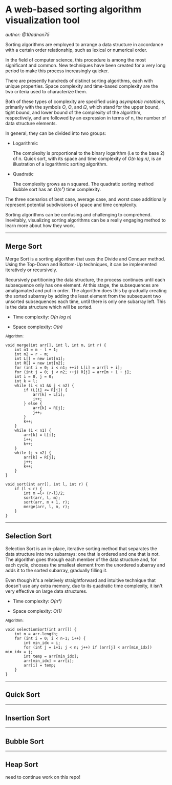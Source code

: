 # A web-based sorting algorithm visualization tool

*author: @10adnan75*

Sorting algorithms are employed to arrange a data structure in accordance with a certain order relationship, such as lexical or numerical order.

In the field of computer science, this procedure is among the most significant and common. New techniques have been created for a very long period to make this process increasingly quicker.

There are presently hundreds of distinct sorting algorithms, each with unique properties. Space complexity and time-based complexity are the two criteria used to characterize them.

Both of these types of complexity are specified using *asymptotic notations*, primarily with the symbols *O*, *Θ*, and *Ω*, which stand for the upper bound, tight bound, and lower bound of the complexity of the algorithm, respectively, and are followed by an expression in terms of n, the number of data structure elements.

In general, they can be divided into two groups:

- Logarithmic

  The complexity is proportional to the binary logarithm (i.e to the base 2) of n. Quick sort, with its space and time complexity of *O(n log n)*, is an illustration of a logarithmic sorting algorithm.

- Quadratic

  The complexity grows as n squared. The quadratic sorting method Bubble sort has an *O(n²)* time complexity.

The three scenarios of best case, average case, and worst case additionally represent potential subdivisions of space and time complexity.

Sorting algorithms can be confusing and challenging to comprehend. Inevitably, visualizing sorting algorithms can be a really engaging method to learn more about how they work.

---

## Merge Sort

Merge Sort is a sorting algorithm that uses the Divide and Conquer method. Using the Top-Down and Bottom-Up techniques, it can be implemented iteratively or recursively.

Recursively partitioning the data structure, the process continues until each subsequence only has one element. At this stage, the subsequences are amalgamated and put in order. The algorithm does this by gradually creating the sorted subarray by adding the least element from the subsequent two unsorted subsequences each time, until there is only one subarray left. This is the data structure which will be sorted.

- Time complexity: *O(n log n)*

- Space complexity: *O(n)*

<sub>Algorithm:</sub>

    void merge(int arr[], int l, int m, int r) {
        int n1 = m - l + 1;
        int n2 = r - m;
        int L[] = new int[n1];
        int R[] = new int[n2];
        for (int i = 0; i < n1; ++i) L[i] = arr[l + i];
        for (int j = 0; j < n2; ++j) R[j] = arr[m + 1 + j];
        int i = 0, j = 0;
        int k = l;
        while (i < n1 && j < n2) {
            if (L[i] <= R[j]) {
                arr[k] = L[i];
                i++;
            } else {
                arr[k] = R[j];
                j++;
            }
            k++;
        }
        while (i < n1) {
            arr[k] = L[i];
            i++;
            k++;
        }
        while (j < n2) {
            arr[k] = R[j];
            j++;
            k++;
        }
    }

    void sort(int arr[], int l, int r) {
        if (l < r) {
            int m =l+ (r-l)/2;
            sort(arr, l, m);
            sort(arr, m + 1, r);
            merge(arr, l, m, r);
        }
    }

---

## Selection Sort

Selection Sort is an in-place, iterative sorting method that separates the data structure into two subarrays: one that is ordered and one that is not. The algorithm goes through each member of the data structure and, for each cycle, chooses the smallest element from the unordered subarray and adds it to the sorted subarray, gradually filling it.

Even though it's a relatively straightforward and intuitive technique that doesn't use any extra memory, due to its quadratic time complexity, it isn't very effective on large data structures.

- Time complexity: *O(n²)* 

- Space complexity: *O(1)*

<sub>Algorithm:</sub>

    void selectionSort(int arr[]) {
        int n = arr.length;
        for (int i = 0; i < n-1; i++) {
            int min_idx = i;
            for (int j = i+1; j < n; j++) if (arr[j] < arr[min_idx]) min_idx = j;
            int temp = arr[min_idx];
            arr[min_idx] = arr[i];
            arr[i] = temp;
        }
    }

---

## Quick Sort

---

## Insertion Sort

---

## Bubble Sort

---

## Heap Sort


need to continue work on this repo!